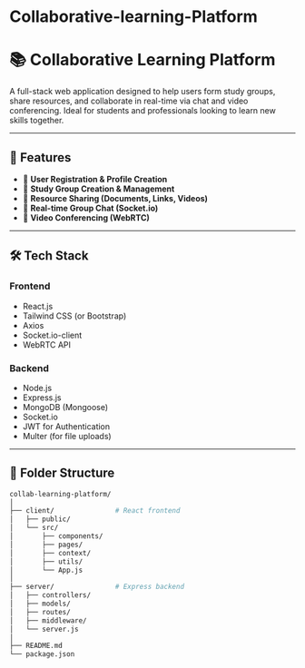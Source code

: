 # Collaborative-learning-Platform

# 📚 Collaborative Learning Platform

A full-stack web application designed to help users form study groups, share resources, and collaborate in real-time via chat and video conferencing. Ideal for students and professionals looking to learn new skills together.

---

## 🚀 Features

- 👤 **User Registration & Profile Creation**
- 👥 **Study Group Creation & Management**
- 📂 **Resource Sharing (Documents, Links, Videos)**
- 💬 **Real-time Group Chat (Socket.io)**
- 🎥 **Video Conferencing (WebRTC)**

---

## 🛠️ Tech Stack

### Frontend
- React.js
- Tailwind CSS (or Bootstrap)
- Axios
- Socket.io-client
- WebRTC API

### Backend
- Node.js
- Express.js
- MongoDB (Mongoose)
- Socket.io
- JWT for Authentication
- Multer (for file uploads)

---

## 📁 Folder Structure

```bash
collab-learning-platform/
│
├── client/               # React frontend
│   ├── public/
│   └── src/
│       ├── components/
│       ├── pages/
│       ├── context/
│       ├── utils/
│       └── App.js
│
├── server/               # Express backend
│   ├── controllers/
│   ├── models/
│   ├── routes/
│   ├── middleware/
│   └── server.js
│
├── README.md
└── package.json
